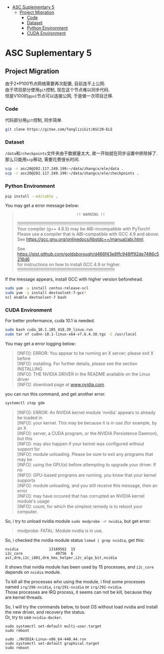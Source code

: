 
<!-- vim-markdown-toc Marked -->

* [ASC Suplementary 5](#asc-suplementary-5)
    * [Project Migration](#project-migration)
        * [Code](#code)
        * [Dataset](#dataset)
        * [Python Environment](#python-environment)
        * [CUDA Environment](#cuda-environment)

<!-- vim-markdown-toc -->

# ASC Suplementary 5 

## Project Migration

由于2\*P100节点网络需要再次配置, 目前连不上公网.  
由于项目部分使用`git`控制, 现在这个节点难以同步代码.  
但是V100的`gpu1`节点可以连接公网, 于是做一次项目迁移.  

### Code

代码部分用`git`控制, 同步简单.  
```bash
git clone https://gitee.com/TangliziGit/ASC20-ELE
```


### Dataset 

`/data`和`/checkpoints`文件夹由于数据量太大, 故一开始就在同步设置中排除掉了.  
那么只能用`scp`移动, 需要花费很长时间.  
```bash
scp -r asc20@202.117.249.199:~/data/zhangcx/ele/data .
scp -r asc20@202.117.249.199:~/data/zhangcx/ele/checkpoints .
```

### Python Environment

```bash 
pip install --editable .
```

You may get a error message below:  

>                                !! WARNING !!  
>      
>    !!!!!!!!!!!!!!!!!!!!!!!!!!!!!!!!!!!!!!!!!!!!!!!!!!!!!!!!!!!!!!!!!!!!!!!!!!!!!!!  
>    Your compiler (g++ 4.8.5) may be ABI-incompatible with PyTorch!  
>    Please use a compiler that is ABI-compatible with GCC 4.9 and above.  
>    See https://gcc.gnu.org/onlinedocs/libstdc++/manual/abi.html.  
>    
>    See https://gist.github.com/goldsborough/d466f43e8ffc948ff92de7486c5216d6  
>    for instructions on how to install GCC 4.9 or higher.  
>    !!!!!!!!!!!!!!!!!!!!!!!!!!!!!!!!!!!!!!!!!!!!!!!!!!!!!!!!!!!!!!!!!!!!!!!!!!!!!!!  

If the message appears, install GCC with higher version beforehead.  
```bash
sudo yum -y install centos-release-scl
sudo yum -y install devtoolset-7-gcc*
scl enable devtoolset-7 bash
```


### CUDA Environment 

For better profermance, cuda 10.1 is needed.  
```bash
sudo bash cuda_10.1.105_418.39_linux.run
sudo tar xf cudnn-10.1-linux-x64-v7.6.4.38.tgz -C /usr/local
```

You may get a error logging below:  
> [INFO]: ERROR: You appear to be running an X server; please exit X before  
> [INFO]:        installing.  For further details, please see the section INSTALLING  
> [INFO]:        THE NVIDIA DRIVER in the README available on the Linux driver  
> [INFO]:        download page at www.nvidia.com.  

you can run this command, and get another error:  
```bash 
systemctl stop gdm
```

> [INFO]: ERROR: An NVIDIA kernel module 'nvidia' appears to already be loaded in  
> [INFO]:        your kernel.  This may be because it is in use (for example, by an X  
> [INFO]:        server, a CUDA program, or the NVIDIA Persistence Daemon), but this  
> [INFO]:        may also happen if your kernel was configured without support for  
> [INFO]:        module unloading.  Please be sure to exit any programs that may be  
> [INFO]:        using the GPU(s) before attempting to upgrade your driver.  If no  
> [INFO]:        GPU-based programs are running, you know that your kernel supports  
> [INFO]:        module unloading, and you still receive this message, then an error  
> [INFO]:        may have occured that has corrupted an NVIDIA kernel module's usage  
> [INFO]:        count, for which the simplest remedy is to reboot your computer.  

So, i try to unload nvidia module `sudo modprobe -r nvidia`, but get error:  
> modprobe: FATAL: Module nvidia is in use.  

So, i checked the nvidia module status `lsmod | grep nvidia`, get this:  
```
nvidia              13169562  15 
i2c_core               40756  6 ast,drm,i2c_i801,drm_kms_helper,i2c_algo_bit,nvidia
```
It shows that nvidia module has been used by 15 processes, and `i2c_core` depends on `nvidia` module.  

To kill all the processes who using the module, i find some processes named `irq/290-nvidia`, `irq/291-nvidia` or `irq/292-nvidia`.  
Those processes are IRQ process, it seems can not be kill, because they are kernel threads.  

So, I will try the commands below, to boot OS without load nvidia and install the new driver, and recovery the status.  
Or, try to use `nvidia-docker`.  
```
sudo systemctl set-default multi-user.target
sudo reboot

sudo ./NVIDIA-Linux-x86_64-440.44.run
sudo systemctl set-default graphical.target
sudo reboot
```
